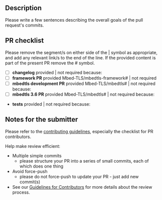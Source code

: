 ## Description

Please write a few sentences describing the overall goals of the pull request's commits.



## PR checklist

Please remove the segment/s on either side of the | symbol as appropriate, and add any relevant link/s to the end of the line.
If the provided content is part of the present PR remove the # symbol.

- [ ] **changelog** provided | not required because: 
- [ ] **framework PR** provided Mbed-TLS/mbedtls-framework# | not required
- [ ] **mbedtls development PR** provided Mbed-TLS/mbedtls# | not required because: 
- [ ] **mbedtls 3.6 PR** provided Mbed-TLS/mbedtls# | not required because: 
- **tests**  provided | not required because: 



## Notes for the submitter

Please refer to the [contributing guidelines](https://github.com/Mbed-TLS/TF-PSA-Crypto/blob/development/CONTRIBUTING.md), especially the
checklist for PR contributors.

Help make review efficient:
* Multiple simple commits
  - please structure your PR into a series of small commits, each of which does one thing
* Avoid force-push
  - please do not force-push to update your PR - just add new commit(s)
* See our [Guidelines for Contributors](https://mbed-tls.readthedocs.io/en/latest/reviews/review-for-contributors/) for more details about the review process.
